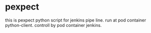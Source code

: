 # pexpect
this is pexpect python script for jenkins pipe line. run at pod container python-client. controll by pod container jenkins.
